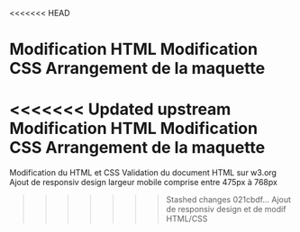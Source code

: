 <<<<<<< HEAD

Modification HTML
Modification CSS 
Arrangement de la maquette
=======
<<<<<<< Updated upstream
Modification HTML
Modification CSS 
Arrangement de la maquette
=======
Modification du HTML et CSS
Validation du document HTML sur w3.org
Ajout de responsiv design  largeur mobile comprise entre 475px à 768px
>>>>>>> Stashed changes
>>>>>>> 021cbdf... Ajout de responsiv design et de modif HTML/CSS
